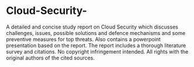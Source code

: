 # Cloud-Security-
A detailed and concise study report on Cloud Security which discusses challenges, issues, possible solutions and defence mechanisms and some preventive measures for top threats. 
Also contains a powerpoint presentation based on the report.
The report includes a thorough literature survey and citations.
No copyright infringement intended. All rights with the original authors of the cited sources.
